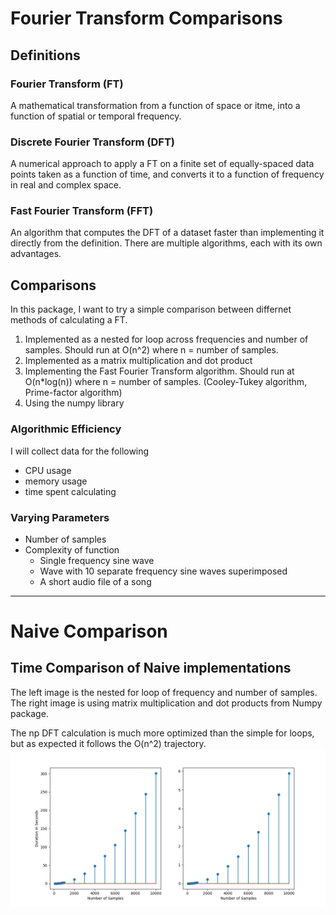 # Fourier Transform Comparisons

## Definitions

### Fourier Transform (FT)

A mathematical transformation from a function of space or itme, into a function of spatial or temporal frequency.

### Discrete Fourier Transform (DFT)

A numerical approach to apply a FT on a finite set of equally-spaced data points taken as a function of time, and converts it to a function of frequency in real and complex space.

### Fast Fourier Transform (FFT)

An algorithm that computes the DFT of a dataset faster than implementing it directly from the definition. There are multiple algorithms, each with its own advantages.

## Comparisons

In this package, I want to try a simple comparison between differnet methods of calculating a FT.

1. Implemented as a nested for loop across frequencies and number of samples. Should run at O(n^2) where n = number of samples.
2. Implemented as a matrix multiplication and dot product
3. Implementing the Fast Fourier Transform algorithm. Should run at O(n\*log(n)) where n = number of samples. (Cooley-Tukey algorithm, Prime-factor algorithm)
4. Using the numpy library

### Algorithmic Efficiency

I will collect data for the following

- CPU usage
- memory usage
- time spent calculating

### Varying Parameters

- Number of samples
- Complexity of function
  - Single frequency sine wave
  - Wave with 10 separate frequency sine waves superimposed
  - A short audio file of a song

---

# Naive Comparison

## Time Comparison of Naive implementations

The left image is the nested for loop of frequency and number of samples. The right image is using matrix multiplication and dot products from Numpy package.

The np DFT calculation is much more optimized than the simple for loops, but as expected it follows the O(n^2) trajectory.
![Test](./graphs/naive_comparison.png)
